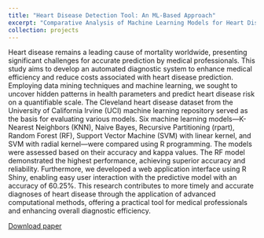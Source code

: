```yaml
---
title: "Heart Disease Detection Tool: An ML-Based Approach"
excerpt: "Comparative Analysis of Machine Learning Models for Heart Disease Prediction: A Web Application | Team Size: 1 |  Role: Sole Developer | Advisor: Mr. Madhusundaran"
collection: projects 
---
```

Heart disease remains a leading cause of mortality worldwide, presenting significant challenges for accurate prediction by medical professionals. This study aims to develop an automated diagnostic system to enhance medical efficiency and reduce costs associated with heart disease prediction. Employing data mining techniques and machine learning, we sought to uncover hidden patterns in health parameters and predict heart disease risk on a quantifiable scale. The Cleveland heart disease dataset from the University of California Irvine (UCI) machine learning repository served as the basis for evaluating various models. Six machine learning models—K-Nearest Neighbors (KNN), Naive Bayes, Recursive Partitioning (rpart), Random Forest (RF), Support Vector Machine (SVM) with linear kernel, and SVM with radial kernel—were compared using R programming. The models were assessed based on their accuracy and kappa values. The RF model demonstrated the highest performance, achieving superior accuracy and reliability. Furthermore, we developed a web application interface using R Shiny, enabling easy user interaction with the predictive model with an accuracy of 60.25%. This research contributes to more timely and accurate diagnoses of heart disease through the application of advanced computational methods, offering a practical tool for medical professionals and enhancing overall diagnostic efficiency.

[Download paper](https://docs.google.com/document/d/19r3vFpL5jwnfS32H4lor7CZkKdfcNI6GaP98HQFJYQ4/edit?usp=sharing)

